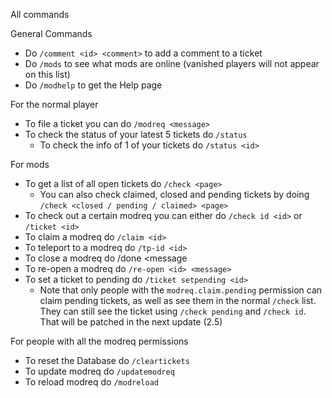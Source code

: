 All commands

General Commands

* Do `/comment <id> <comment>` to add a comment to a ticket
* Do `/mods` to see what mods are online (vanished players will not appear on this list)
* Do `/modhelp` to get the Help page 

For the normal player

* To file a ticket you can do `/modreq <message>`
* To check the status of your latest 5 tickets do `/status`
  * To check the info of 1 of your tickets do `/status <id>` 

For mods

* To get a list of all open tickets do `/check <page>`
    * You can also check claimed, closed and pending tickets by doing   `/check <closed / pending / claimed> <page>` 
* To check out a certain modreq you can either do `/check id <id>` or `/ticket <id>`
* To claim a modreq do `/claim <id>`
* To teleport to a modreq do `/tp-id <id>`
* To close a modreq do /done <id> <message
* To re-open a modreq do `/re-open <id> <message>`
* To set a ticket to pending do `/ticket setpending <id>`
    * Note that only people with the `modreq.claim.pending` permission can claim pending tickets, as well as see them in the normal `/check` list. They can still see the ticket using `/check pending` and `/check id`. That will be patched in the next update (2.5) 

For people with all the modreq permissions

* To reset the Database do `/cleartickets`
* To update modreq do `/updatemodreq`
* To reload modreq do `/modreload`